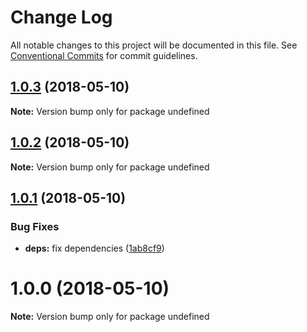 # Change Log

All notable changes to this project will be documented in this file.
See [Conventional Commits](https://conventionalcommits.org) for commit guidelines.

<a name="1.0.3"></a>
## [1.0.3](https://github.com/azu/azu/compare/v1.0.2...v1.0.3) (2018-05-10)




**Note:** Version bump only for package undefined

<a name="1.0.2"></a>
## [1.0.2](https://github.com/azu/azu/compare/v1.0.1...v1.0.2) (2018-05-10)




**Note:** Version bump only for package undefined

<a name="1.0.1"></a>
## [1.0.1](https://github.com/azu/azu/compare/v1.0.0...v1.0.1) (2018-05-10)


### Bug Fixes

* **deps:** fix dependencies ([1ab8cf9](https://github.com/azu/azu/commit/1ab8cf9))




<a name="1.0.0"></a>
# 1.0.0 (2018-05-10)




**Note:** Version bump only for package undefined
